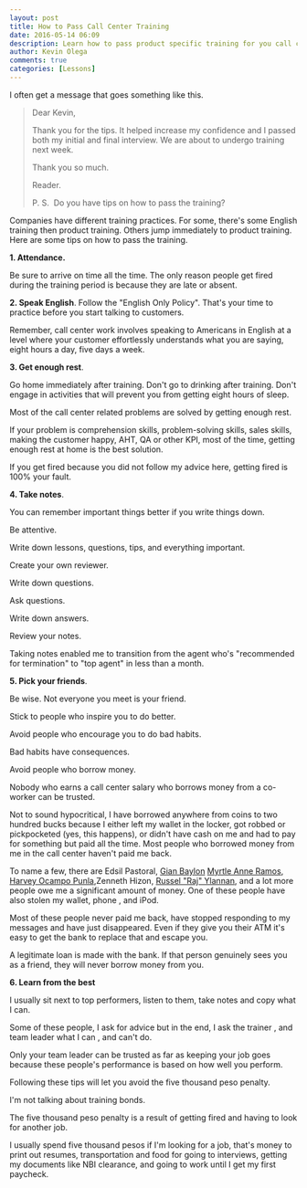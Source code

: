 ```yaml
---
layout: post
title: How to Pass Call Center Training
date: 2016-05-14 06:09
description: Learn how to pass product specific training for you call center account in this lesson.
author: Kevin Olega
comments: true
categories: [Lessons]
---
```

I often get a message that goes something like this.

> Dear Kevin, 
> 
> Thank you for the tips. It helped increase my confidence and I passed both my initial and final interview. We are about to undergo training next week. 
>
> Thank you so much. 
>
> Reader. 
>
> P. S.  Do you have tips on how to pass the training?

Companies have different training practices. For some, there's some English training then product training. Others jump immediately to product training. Here are some tips on how to pass the training.

**1. Attendance.** 

Be sure to arrive on time all the time. The only reason people get fired during the training period is because they are late or absent.


**2. Speak English**. Follow the "English Only Policy". That's your time to practice before you start talking to customers.

Remember, call center work involves speaking to Americans in English at a level where your customer effortlessly understands what you are saying, eight hours a day, five days a week.


**3. Get enough rest**. 

Go home immediately after training. Don't go to drinking after training. Don't engage in activities that will prevent you from getting eight hours of sleep. 

Most of the call center related problems are solved by getting enough rest.

If your problem is comprehension skills, problem-solving skills, sales skills, making the customer happy, AHT, QA or other KPI, most of the time, getting enough rest at home is the best solution.

If you get fired because you did not follow my advice here, getting fired is 100% your fault.


**4. Take notes**.  

You can remember important things better if you write things down. 

Be attentive.

Write down lessons, questions, tips, and everything important.

Create your own reviewer.

Write down questions.

Ask questions.

Write down answers.

Review your notes.

Taking notes enabled me to transition from the agent who's "recommended for termination" to "top agent" in less than a month.

**5. Pick your friends**. 

Be wise. Not everyone you meet is your friend. 

Stick to people who inspire you to do better.  

Avoid people who encourage you to do bad habits. 

Bad habits have consequences. 

Avoid people who borrow money.

Nobody who earns a call center salary who borrows money from a co-worker can be trusted. 

Not to sound hypocritical, I have borrowed anywhere from coins to two hundred bucks because I either left my wallet in the locker, got robbed or pickpocketed (yes, this happens), or didn't have cash on me and had to pay for something but paid all the time. Most people who borrowed money from me in the call center haven't paid me back. 

To name a few, there are Edsil Pastoral, [Gian Baylon](https://web.facebook.com/profile.php?id=1628966375&ref=br_rs) [Myrtle Anne Ramos](https://web.facebook.com/profile.php?id=100002471294697&ref=br_rs), [Harvey Ocampo Punla](https://web.facebook.com/charlon.punla?ref=br_rs),Zenneth 
Hizon, [Russel "Raj" Ylannan](https://web.facebook.com/rushellraj.ylanan?ref=br_rs), and a lot more people owe me a significant amount of money. One of these people have also stolen my wallet, phone , and iPod.

Most of these people never paid me back, have stopped responding to my messages and have just disappeared. Even if they give you their ATM it's easy to get the bank to replace that and escape you.

A legitimate loan is made with the bank. If that person genuinely sees you as a friend, they will never borrow money from you.

**6. Learn from the best**

I usually sit next to top performers, listen to them, take notes and copy what I can. 

Some of these people, I ask for advice but in the end, I ask the trainer , and team leader what I can , and can't do.

Only your team leader can be trusted as far as keeping your job goes because these people's performance is based on how well you perform.

Following these tips will let you avoid the five thousand peso penalty. 

I'm not talking about training bonds. 

The five thousand peso penalty is a result of getting fired and having to look for another job. 

I usually spend five thousand pesos if I'm looking for a job, that's money to print out resumes, transportation and food for going to interviews, getting my documents like NBI clearance, and going to work until I get my first paycheck.
